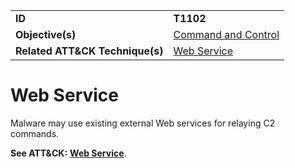 |||
|---------|------------------------|
|**ID**|**T1102**|
|**Objective(s)**|[Command and Control](https://github.com/MBCProject/mbc-markdown/tree/master/command-and-control)|
|**Related ATT&CK Technique(s)**|[Web Service](https://attack.mitre.org/techniques/T1102/)|

Web Service
===========
Malware may use existing external Web services for relaying C2 commands.

**See ATT&CK:** [**Web Service**](https://attack.mitre.org/techniques/T1102/).
